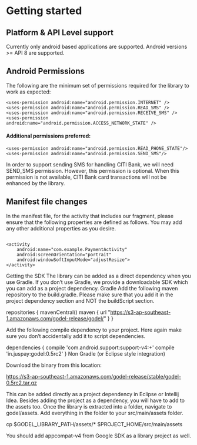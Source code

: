 # Getting started


## Platform & API Level support

Currently only android based applications are supported. Android versions >= API 8 are supported.

## Android Permissions

The following are the minimum set of permissions required for the library to work as expected:

```
<uses-permission android:name="android.permission.INTERNET" />
<uses-permission android:name="android.permission.READ_SMS" />
<uses-permission android:name="android.permission.RECEIVE_SMS" />
<uses-permission android:name="android.permission.ACCESS_NETWORK_STATE" />
```

#### Additional permissions preferred:

```
<uses-permission android:name="android.permission.READ_PHONE_STATE"/>
<uses-permission android:name="android.permission.SEND_SMS"/>
```


In order to support sending SMS for handling CITI Bank, we will need SEND_SMS permission. However, this permission is optional. When this permission is not available, CITI Bank card transactions will not be enhanced by the library.

## Manifest file changes

In the manifest file, for the activity that includes our fragment, please ensure that the following properties are defined as follows. You may add any other additional properties as you desire.
```

<activity
    android:name="com.example.PaymentActivity"
    android:screenOrientation="portrait"
    android:windowSoftInputMode="adjustResize">
</activity>
```

Getting the SDK
The library can be added as a direct dependency when you use Gradle. If you don’t use Gradle, we provide a downloadable SDK which you can add as a project dependency.
Gradle
Add the following maven repository to the build.gradle. Please make sure that you add it in the project dependency section and NOT the buildScript section.

repositories {
    mavenCentral()
    maven { 
       url "https://s3-ap-southeast-1.amazonaws.com/godel-release/godel/"
    }
}

Add the following compile dependency to your project. Here again make sure you don’t accidentally add it to script dependencies. 

dependencies {
    compile 'com.android.support:support-v4:+'
    compile 'in.juspay:godel:0.5rc2'
}
Non Gradle (or Eclipse style integration) 

Download the binary from this location:

https://s3-ap-southeast-1.amazonaws.com/godel-release/stable/godel-0.5rc2.tar.gz

This can be added directly as a project dependency in Eclipse or Intellij Idea. Besides adding  the project as a dependency, you will have to add to the assets too. Once the library is extracted into a folder, navigate to godel/assets. Add everything in the folder to your src/main/assets folder. 

cp $GODEL_LIBRARY_PATH/assets/* $PROJECT_HOME/src/main/assets

You should add appcompat-v4 from Google SDK as a library project as well.